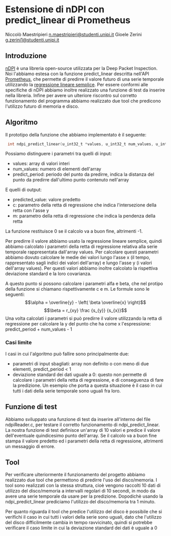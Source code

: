 # Estensione di nDPI con predict_linear di Prometheus
Niccolò Maestripieri <n.maestripieri@studenti.unipi.it> 
Gioele Zerini <g.zerini1@studenti.unipi.it>

## Introduzione
[nDPI](https://www.ntop.org/products/deep-packet-inspection/ndpi/) è una libreria open-source utilizzata per la Deep Packet Inspection. Noi l'abbiamo estesa con la funzione predict_linear descritta nell'API [Prometheus](https://prometheus.io/docs/prometheus/latest/querying/functions/#predict_linear), che permette di predirre il valore futuro di una serie temporale utilizzando la [regressione lineare semplice](https://en.wikipedia.org/wiki/Simple_linear_regression). Per essere conformi alle specifiche di nDPI abbiamo inoltre realizzato una funzione di test da inserire nella libreria. Infine per avere un ulteriore riscontro sul corretto funzionamento del programma abbiamo realizzato due tool che predicono l'utilizzo futuro di memoria e disco.

## Algoritmo
Il prototipo della funzione che abbiamo implementato è il seguente:
``` c
 int ndpi_predict_linear(u_int32_t *values, u_int32_t num_values, u_int32_t predict_period, u_int32_t *predicted_value, float *c, float *m);
```
Possiamo distinguere i parametri tra quelli di input:
- values: array di valori interi
- num_values: numero di elementi dell'array
- predict_period: periodo del punto da predirre, indica la distanza del punto da predirre dall'ultimo punto contenuto nell'array

E quelli di output:
- predicted_value: valore predetto
- c: parametro della retta di regressione che indica l'intersezione della retta con l'asse y
- m: parametro della retta di regressione che indica la pendenza della retta

La funzione restituisce 0 se il calcolo va a buon fine, altrimenti -1.

Per predirre il valore abbiamo usato la regressione lineare semplice, quindi abbiamo calcolato i parametri della retta di regressione relativa alla serie temporale rappresentata dall'array values. Per calcolare questi parametri abbiamo dovuto calcolare le medie dei valori lungo l'asse x (il tempo, rappresentato sagli indici dei valori dell'array) e lungo l'asse y (i valori dell'array values). Per questi valori abbiamo inoltre calcolato la rispettiva deviazione standard e la loro covarianza.

A questo punto si possono calcolare i parametri alfa e beta, che nel protipo della funzione si chiamano rispettivamente c e m. Le formule sono le seguenti:
$$\alpha = \overline{y} - \left( \beta \overline{x} \right)$$ 
$$\beta = r_{xy} \frac {s_{y}} {s_{x}}$$
Una volta calcolati i parametri si può predirre il valore utilizzando la retta di regressione per calcolare la y del punto che ha come x l'espressione: predict_period + num_values - 1

### Casi limite
I casi in cui l'algoritmo può fallire sono principalmente due:
- parametri di input sbagliati: array non definito o con meno di due elementi, predict_period < 1
- deviazione standard dei dati uguale a 0: questo non permette di calcolare i parametri della retta di regressione, e di conseguenza di fare la predizione. Un esempio che porta a questa situazione è il caso in cui tutti i dati della serie temporale sono uguali fra loro.

## Funzione di test
Abbiamo sviluppato una funzione di test da inserire all'interno del file ndpiReader.c, per testare il corretto funzionamento di ndpi_predict_linear. La nostra funzione di test definisce un'array di 10 valori e predice il valore dell'eventuale quindicesimo punto dell'array. Se il calcolo va a buon fine stampa il valore predetto ed i parametri della retta di regressione, altrimenti un messaggio di errore.

## Tool
Per verificare ulteriormente il funzionamento del progetto abbiamo realizzato due tool che permettono di predirre l'uso del disco/memoria. I tool sono realizzati con la stessa struttura, cioè vengono raccolti 10 dati di utilizzo del disco/memoria a intervalli regolari di 10 secondi, in modo da avere una serie temporale da usare per la predizione. Dopodichè usando la ndpi_predict_linear prediciamo l'utilizzo del disco/memoria tra 1 minuto.

Per quanto riguarda il tool che predice l'utilizzo del disco è possibile che si verifichi il caso in cui tutti i valori della serie sono uguali, dato che l'utilizzo del disco difficilmente cambia in tempo ravvicinato, quindi si potrebbe verificare il caso limite in cui la deviazione standard dei dati è uguale a 0

